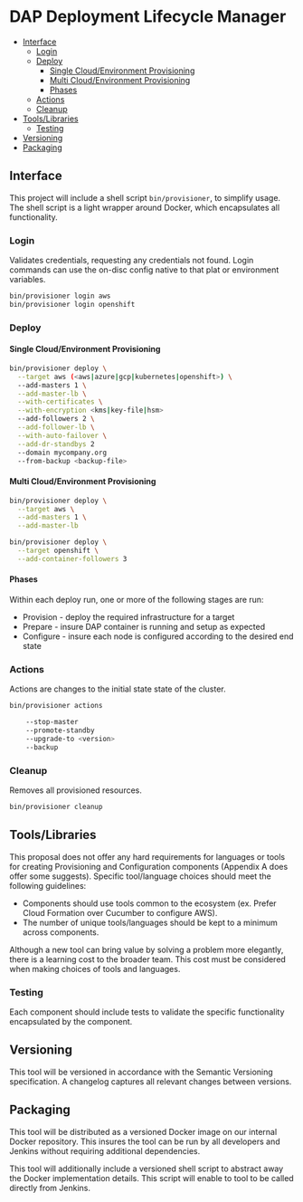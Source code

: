 # DAP Deployment Lifecycle Manager  <!-- omit in toc -->

- [Interface](#interface)
  - [Login](#login)
  - [Deploy](#deploy)
    - [Single Cloud/Environment Provisioning](#single-cloudenvironment-provisioning)
    - [Multi Cloud/Environment Provisioning](#multi-cloudenvironment-provisioning)
    - [Phases](#phases)
  - [Actions](#actions)
  - [Cleanup](#cleanup)
- [Tools/Libraries](#toolslibraries)
  - [Testing](#testing)
- [Versioning](#versioning)
- [Packaging](#packaging)



## Interface

This project will include a shell script `bin/provisioner`, to simplify usage. The shell script is a light wrapper around Docker, which encapsulates all functionality.

### Login

Validates credentials, requesting any credentials not found. Login commands can use the on-disc config native to that plat or environment variables. 

```sh
bin/provisioner login aws
bin/provisioner login openshift
```

### Deploy

#### Single Cloud/Environment Provisioning

```sh
bin/provisioner deploy \
  --target aws (<aws|azure|gcp|kubernetes|openshift>) \
  --add-masters 1 \
  --add-master-lb \
  --with-certificates \
  --with-encryption <kms|key-file|hsm>
  --add-followers 2 \
  --add-follower-lb \
  --with-auto-failover \
  --add-dr-standbys 2
  --domain mycompany.org
  --from-backup <backup-file>
```

#### Multi Cloud/Environment Provisioning

```sh
bin/provisioner deploy \
  --target aws \
  --add-masters 1 \
  --add-master-lb
```

```sh
bin/provisioner deploy \
  --target openshift \
  --add-container-followers 3
```

#### Phases

Within each deploy run, one or more of the following stages are run:

- Provision - deploy the required infrastructure for a target
- Prepare - insure DAP container is running and setup as expected
- Configure - insure each node is configured according to the desired end state


### Actions

Actions are changes to the initial state state of the cluster.

```sh
bin/provisioner actions

    --stop-master
    --promote-standby
    --upgrade-to <version>
    --backup
```

### Cleanup

Removes all provisioned resources.

```sh
bin/provisioner cleanup
```

## Tools/Libraries

This proposal does not offer any hard requirements for languages or tools for creating Provisioning and Configuration components (Appendix A does offer some suggests). Specific tool/language choices should meet the following guidelines:

- Components should use tools common to the ecosystem (ex. Prefer Cloud Formation over Cucumber to configure AWS).
- The number of unique tools/languages should be kept to a minimum across components.

Although a new tool can bring value by solving a problem more elegantly, there is a learning cost to the broader team. This cost must be considered when making choices of tools and languages. 

### Testing

Each component should include tests to validate the specific functionality encapsulated by the component.

## Versioning

This tool will be versioned in accordance with the Semantic Versioning specification. A changelog captures all relevant changes between versions.

## Packaging

This tool will be distributed as a versioned Docker image on our internal Docker repository. This insures the tool can be run by all developers and Jenkins without requiring additional dependencies.

This tool will additionally include a versioned shell script to abstract away the Docker implementation details. This script will enable to tool to be called directly from Jenkins.


